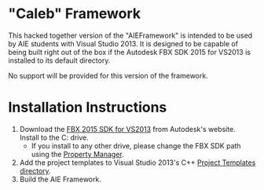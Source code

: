 # "Caleb" Framework

This hacked together version of the "AIEFramework" is intended to be used by AIE students with Visual Studio 2013. It is designed to be capable of being built right out of the box if the Autodesk FBX SDK 2015 for VS2013 is installed to its default directory.

No support will be provided for this version of the framework.

# Installation Instructions

1. Download the [FBX 2015 SDK for VS2013](http://usa.autodesk.com/adsk/servlet/pc/item?siteID=123112&id=10775847) from Autodesk's website. Install to the C: drive.
    - If you install to any other drive, please change the FBX SDK path using the [Property Manager](http://i.imgur.com/8lJ0G6W.png).
2. Add the project templates to Visual Studio 2013's C++ [Project Templates directory](http://puu.sh/dGf8s/ca5036f8b6.png).
3. Build the AIE Framework.